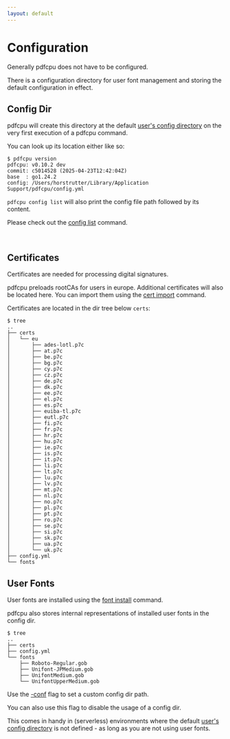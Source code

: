 ```yaml
---
layout: default
---
```


# Configuration

Generally pdfcpu does not have to be configured.

There is a configuration directory for user font management and storing the default configuration in effect.


## Config Dir

pdfcpu will create this directory at the default [user's config directory](https://golang.org/pkg/os/#UserConfigDir) on the very first execution of a pdfcpu command.

You can look up its location either like so:

```
$ pdfcpu version
pdfcpu: v0.10.2 dev
commit: c5014528 (2025-04-23T12:42:04Z)
base  : go1.24.2
config: /Users/horstrutter/Library/Application Support/pdfcpu/config.yml
```

`pdfcpu config list` will also print the config file path followed by its content.

Please check out the [config list](../config/config_list.md) command.

<br>

## Certificates

Certificates are needed for processing digital signatures.

pdfcpu preloads rootCAs for users in europe.
Additional certificates will also be located here.
You can import them using the [cert import](../core/certs.md) command.

Certificates are located in the dir tree below `certs`:

```
$ tree
..
├── certs
│   └── eu
│       ├── ades-lotl.p7c
│       ├── at.p7c
│       ├── be.p7c
│       ├── bg.p7c
│       ├── cy.p7c
│       ├── cz.p7c
│       ├── de.p7c
│       ├── dk.p7c
│       ├── ee.p7c
│       ├── el.p7c
│       ├── es.p7c
│       ├── euiba-tl.p7c
│       ├── eutl.p7c
│       ├── fi.p7c
│       ├── fr.p7c
│       ├── hr.p7c
│       ├── hu.p7c
│       ├── ie.p7c
│       ├── is.p7c
│       ├── it.p7c
│       ├── li.p7c
│       ├── lt.p7c
│       ├── lu.p7c
│       ├── lv.p7c
│       ├── mt.p7c
│       ├── nl.p7c
│       ├── no.p7c
│       ├── pl.p7c
│       ├── pt.p7c
│       ├── ro.p7c
│       ├── se.p7c
│       ├── si.p7c
│       ├── sk.p7c
│       ├── ua.p7c
│       └── uk.p7c
├── config.yml
└── fonts
```


## User Fonts

User fonts are installed using the [font install](../fonts/fonts_install.md) command.

pdfcpu also stores internal representations of installed user fonts in the config dir.

```
$ tree
..
├── certs
├── config.yml
└── fonts
    ├── Roboto-Regular.gob
    ├── Unifont-JPMedium.gob
    ├── UnifontMedium.gob
    └── UnifontUpperMedium.gob
```

Use the [-conf](common_flags.md) flag to set a custom config dir path.

You can also use this flag to disable the usage of a config dir.

This comes in handy in (serverless) environments where the default [user's config directory](https://golang.org/pkg/os/#UserConfigDir) is not defined - as long as you are not using user fonts.

